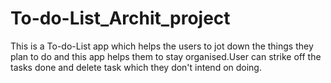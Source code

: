 # To-do-List_Archit_project
This is a To-do-List app which helps the users to jot down the things they plan to do and this app helps them to stay organised.User can strike off the tasks done and delete task which they don't intend on doing.
